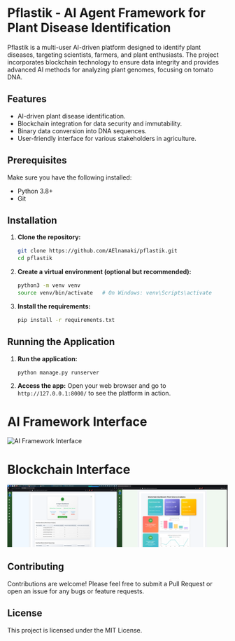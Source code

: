 # Pflastik - AI Agent Framework for Plant Disease Identification

Pflastik is a multi-user AI-driven platform designed to identify plant diseases, targeting scientists, farmers, and plant enthusiasts. The project incorporates blockchain technology to ensure data integrity and provides advanced AI methods for analyzing plant genomes, focusing on tomato DNA.

## Features
- AI-driven plant disease identification.
- Blockchain integration for data security and immutability.
- Binary data conversion into DNA sequences.
- User-friendly interface for various stakeholders in agriculture.

## Prerequisites
Make sure you have the following installed:
- Python 3.8+
- Git

## Installation

1. **Clone the repository:**
    ```bash
    git clone https://github.com/AElnamaki/pflastik.git
    cd pflastik
    ```

2. **Create a virtual environment (optional but recommended):**
    ```bash
    python3 -m venv venv
    source venv/bin/activate   # On Windows: venv\Scripts\activate
    ```

3. **Install the requirements:**
    ```bash
    pip install -r requirements.txt
    ```

## Running the Application

1. **Run the application:**
    ```bash
    python manage.py runserver
    ```

2. **Access the app:**
    Open your web browser and go to `http://127.0.0.1:8000/` to see the platform in action.

# AI Framework Interface

![AI Framework Interface](./assets/Screenshot_2024-10-19_15_44_26.png)

# Blockchain Interface

![Blockchain Interface](./assets/Screenshot_2024-10-19_15_47_16.png)


## Contributing

Contributions are welcome! Please feel free to submit a Pull Request or open an issue for any bugs or feature requests.

## License

This project is licensed under the MIT License.

